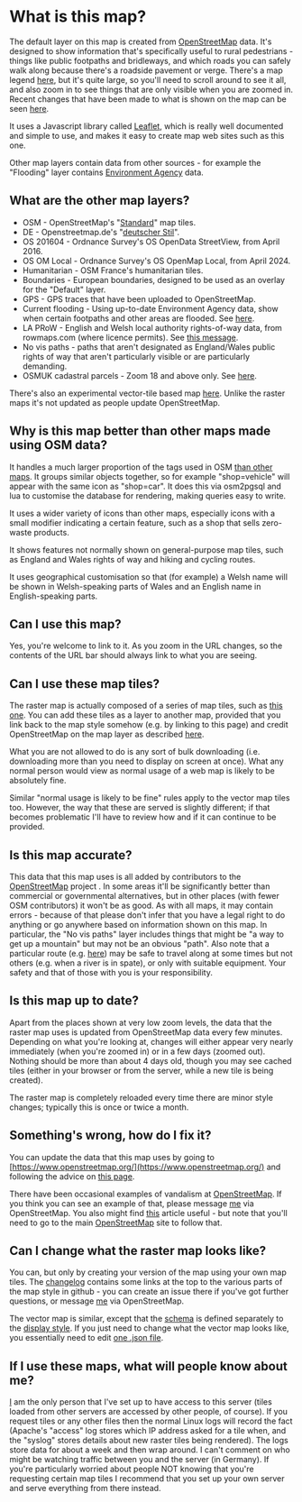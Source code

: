 # What is this map?

The default layer on this map is created from [OpenStreetMap](https://www.openstreetmap.org/about) data.  It's designed to show information that's specifically useful to rural pedestrians - things like public footpaths and bridleways, and which roads you can safely walk along because there's a roadside pavement or verge.  There's a map legend [here](https://map.atownsend.org.uk/maps/map/map.html#zoom=14&lat=-24.99839&lon=135.04956), but it's quite large, so you'll need to scroll around to see it all, and also zoom in to see things that are only visible when you are zoomed in.  Recent changes that have been made to what is shown on the map can be seen [here](https://map.atownsend.org.uk/maps/map/changelog.html).

It uses a Javascript library called [Leaflet](http://leafletjs.com/), which is really well documented and simple to use, and makes it easy to create map web sites such as this one.

Other map layers contain data from other sources - for example the "Flooding" layer contains [Environment Agency](https://check-for-flooding.service.gov.uk/river-and-sea-levels) data.

## What are the other map layers?

* OSM - OpenStreetMap's "[Standard](https://github.com/gravitystorm/openstreetmap-carto)" map tiles.
* DE - Openstreetmap.de's "[deutscher Stil](https://www.openstreetmap.de/germanstyle.html)".
* OS 201604 - Ordnance Survey's OS OpenData StreetView, from April 2016.
* OS OM Local - Ordnance Survey's OS OpenMap Local, from April 2024.
* Humanitarian - OSM France's humanitarian tiles.
* Boundaries - European boundaries, designed to be used as an overlay for the "Default" layer.
* GPS - GPS traces that have been uploaded to OpenStreetMap.
* Current flooding - Using up-to-date Environment Agency data, show when certain footpaths and other areas are flooded.  See [here](https://www.openstreetmap.org/user/SomeoneElse/diary/398374).
* LA PRoW - English and Welsh local authority rights-of-way data, from rowmaps.com (where licence permits).  See [this message](https://lists.openstreetmap.org/pipermail/talk-gb/2021-December/028217.html).
* No vis paths - paths that aren't designated as England/Wales public rights of way that aren't particularly visible or are particularly demanding.
* OSMUK cadastral parcels - Zoom 18 and above only.  See [here](https://osmuk.org/cadastral-parcels/).

There's also an experimental vector-tile based map [here](https://map.atownsend.org.uk/vector/index.html#13.33/53.73709/-2.01785).  Unlike the raster maps it's not updated as people update OpenStreetMap.

## Why is this map better than other maps made using OSM data?

It handles a much larger proportion of the tags used in OSM [than other maps](https://taginfo.openstreetmap.org/projects).  It groups similar objects together, so for example "shop=vehicle" will appear with the same icon as "shop=car".  It does this via osm2pgsql and lua to customise the database for rendering, making queries easy to write.

It uses a wider variety of icons than other maps, especially icons with a small modifier indicating a certain feature, such as a shop that sells zero-waste products.

It shows features not normally shown on general-purpose map tiles, such as England and Wales rights of way and hiking and cycling routes.

It uses geographical customisation so that (for example) a Welsh name will be shown in Welsh-speaking parts of Wales and an English name in English-speaking parts.

## Can I use this map?

Yes, you're welcome to link to it.  As you zoom in the URL changes, so the contents of the URL bar should always link to what you are seeing.

## Can I use these map tiles?

The raster map is actually composed of a series of map tiles, such as [this one](https://map.atownsend.org.uk/hot/13/4070/2627.png).  You can add these tiles as a layer to another map, provided that you link back to the map style somehow (e.g. by linking to this page) and credit OpenStreetMap on the map layer as described [here](https://www.openstreetmap.org/copyright).

What you are not allowed to do is any sort of bulk downloading (i.e. downloading more than you need to display on screen at once).  What any normal person would view as normal usage of a web map is likely to be absolutely fine.

Similar "normal usage is likely to be fine" rules apply to the vector map tiles too.  However, the way that these are served is slightly different; if that becomes problematic I'll have to review how and if it can continue to be provided.

## Is this map accurate?

This data that this map uses is all added by contributors to the [OpenStreetMap](https://www.openstreetmap.org/) project .  In some areas it'll be significantly better than commercial or governmental alternatives, but in other places (with fewer OSM contributors) it won't be as good.  As with all maps, it may contain errors - because of that please don't infer that you have a legal right to do anything or go anywhere based on information shown on this map.  In particular, the "No vis paths" layer includes things that might be "a way to get up a mountain" but may not be an obvious "path".  Also note that a particular route (e.g. [here](https://map.atownsend.org.uk/maps/map/map.html#zoom=17&lat=54.073544&lon=-2.13134)) may be safe to travel along at some times but not others (e.g. when a river is in spate), or only with suitable equipment.  Your safety and that of those with you is your responsibility.

## Is this map up to date?

Apart from the places shown at very low zoom levels, the data that the raster map uses is updated from OpenStreetMap data every few minutes.  Depending on what you're looking at, changes will either appear very nearly immediately (when you're zoomed in) or in a few days (zoomed out).  Nothing should be more than about 4 days old, though you may see cached tiles (either in your browser or from the server, while a new tile is being created).

The raster map is completely reloaded every time there are minor style changes; typically this is once or twice a month.

## Something's wrong, how do I fix it?

You can update the data that this map uses by going to [https://www.openstreetmap.org/](https://www.openstreetmap.org/) and following the advice on [this page](https://www.openstreetmap.org/fixthemap).

There have been occasional examples of vandalism at [OpenStreetMap](https://www.openstreetmap.org/).  If you think you can see an example of that, please message [me](https://www.openstreetmap.org/message/new/SomeoneElse) via OpenStreetMap.  You also might find [this](https://community.openstreetmap.org/t/have-you-spotted-vandalism-on-openstreetmap-org/114684) article useful - but note that you'll need to go to the main [OpenStreetMap](https://www.openstreetmap.org/) site to follow that.

## Can I change what the raster map looks like?

You can, but only by creating your version of the map using your own map tiles.  The [changelog](https://map.atownsend.org.uk/maps/map/changelog.html) contains some links at the top to the various parts of the map style in github - you can create an issue there if you've got further questions, or message [me](https://www.openstreetmap.org/message/new/SomeoneElse) via OpenStreetMap.

The vector map is similar, except that the [schema](https://github.com/SomeoneElseOSM/SomeoneElse-vector-extract/blob/main/resources/README_sve01.md) is defined separately to the [display style](https://github.com/SomeoneElseOSM/SomeoneElse-vector-web-display/blob/main/resources/README_svwd01.md).  If you just need to change what the vector map looks like, you essentially need to edit [one .json file](https://github.com/SomeoneElseOSM/SomeoneElse-vector-web-display/blob/main/resources/svwd01_style.json).

## If I use these maps, what will people know about me?

[I](https://www.openstreetmap.org/user/SomeoneElse) am the only person that I've set up to have access to this server (tiles loaded from other servers are accessed by other people, of course).  If you request tiles or any other files then the normal Linux logs will record the fact (Apache's "access" log stores which IP address asked for a tile when, and the "syslog" stores details about new raster tiles being rendered).  The logs store data for about a week and then wrap around.  I can't comment on who might be watching traffic between you and the server (in Germany).  If you're particularly worried about people NOT knowing that you're requesting certain map tiles I recommend that you set up your own server and serve everything from there instead.
